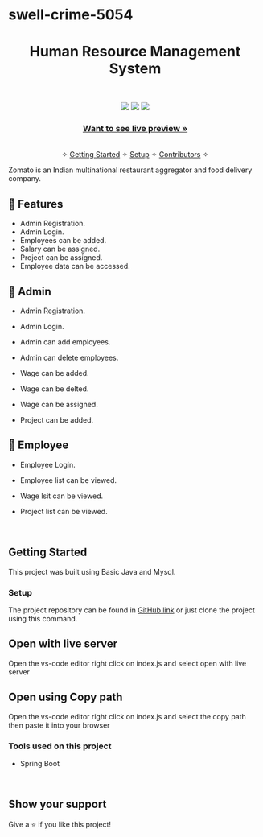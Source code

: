 # swell-crime-5054



<h1 align="center">Human Resource Management System</h1> 
<br />
<p align="center">
    <img src="https://img.shields.io/badge/MySQL-005C84?style=for-the-badge&logo=mysql&logoColor=white" />
    <img src="https://img.shields.io/badge/Spring-6DB33F?style=for-the-badge&logo=spring&logoColor=white" />
    <img src="https://img.shields.io/badge/java-%23ED8B00.svg?style=for-the-badge&logo=java&logoColor=white" />
    
</p>

<h3 align="center"><a href="[https://wonderful-malasada-e63214.netlify.app/]([https://luminous-cocada-0f0885.netlify.app/]([https://luminous-cocada-0f0885.netlify.app/](https://luminous-cocada-0f0885.netlify.app/)))"><strong>Want to see live preview »</strong></a></h3>

<p align="center"> 
    <br />&#10023;
    <a href="#Getting-Started">Getting Started</a> &#10023; <a href="#Setup">Setup</a> &#10023;    
    <a href="#Contributors">Contributors</a> &#10023;
  </p>
  Zomato is an Indian multinational restaurant aggregator and food delivery company.
<br />


## 🚀 Features
- Admin Registration.
- Admin Login.
- Employees can be added.
- Salary can be assigned.
- Project can be assigned.
- Employee data can be accessed.

## 🚀 Admin

-   Admin Registration.<br/>

-   Admin Login.<br/>

-   Admin can add employees.<br/>

-   Admin can delete employees.<br/>

-   Wage can be added.<br/>

-   Wage can be delted.<br/>

-   Wage can be assigned.<br/>

-   Project can be added.<br/>

## 🚀 Employee

-   Employee Login.<br/>

-   Employee list can be viewed.

-   Wage lsit can be viewed.

-   Project list can be viewed.

<br/>



## Getting Started

This project was built using Basic Java and Mysql.


### Setup


The project repository can be found in [GitHub link](https://github.com/deepak2303/swell-crime-5054) or just clone the project using this command. 


## Open with live server 
Open the vs-code editor right click on index.js and select open with live server 


## Open using Copy path 
Open the vs-code editor right click on index.js and select the copy path then paste it into your browser

### Tools used on this project

- Spring Boot


<br/>


## Show your support

Give a ⭐ if you like this project!
